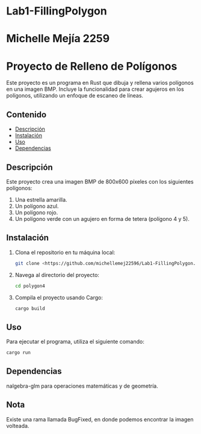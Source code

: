 # Lab1-FillingPolygon
# Michelle Mejía 2259

# Proyecto de Relleno de Polígonos

Este proyecto es un programa en Rust que dibuja y rellena varios polígonos en una imagen BMP. Incluye la funcionalidad para crear agujeros en los polígonos, utilizando un enfoque de escaneo de líneas.

## Contenido

- [Descripción](#descripción)
- [Instalación](#instalación)
- [Uso](#uso)
- [Dependencias](#dependencias)

## Descripción

Este proyecto crea una imagen BMP de 800x600 píxeles con los siguientes polígonos:

1. Una estrella amarilla.
2. Un polígono azul.
3. Un polígono rojo.
4. Un polígono verde con un agujero en forma de tetera (polígono 4 y 5).

## Instalación

1. Clona el repositorio en tu máquina local:
    ```sh
    git clone <https://github.com/michellemej22596/Lab1-FillingPolygon.git>
    ```
2. Navega al directorio del proyecto:
    ```sh
    cd polygon4
    ```
3. Compila el proyecto usando Cargo:
    ```sh
    cargo build
    ```

## Uso

Para ejecutar el programa, utiliza el siguiente comando:
```sh
cargo run
```

## Dependencias
nalgebra-glm para operaciones matemáticas y de geometría.

## Nota
Existe una rama llamada BugFixed, en donde podemos encontrar la imagen volteada. 